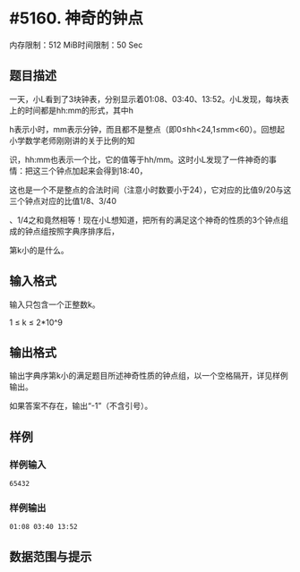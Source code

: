# #5160. 神奇的钟点

内存限制：512 MiB时间限制：50 Sec

## 题目描述

一天，小L看到了3块钟表，分别显示着01:08、03:40、13:52。小L发现，每块表上的时间都是hh:mm的形式，其中h

h表示小时，mm表示分钟，而且都不是整点（即0&le;hh<24,1&le;mm<60）。回想起小学数学老师刚刚讲的关于比例的知

识，hh:mm也表示一个比，它的值等于hh/mm。这时小L发现了一件神奇的事情：把这三个钟点加起来会得到18:40，

这也是一个不是整点的合法时间（注意小时数要小于24），它对应的比值9/20与这三个钟点对应的比值1/8、3/40

、1/4之和竟然相等！现在小L想知道，把所有的满足这个神奇的性质的3个钟点组成的钟点组按照字典序排序后，

第k小的是什么。

## 输入格式

输入只包含一个正整数k。

1 &le; k &le; 2*10^9

## 输出格式

输出字典序第k小的满足题目所述神奇性质的钟点组，以一个空格隔开，详见样例输出。

如果答案不存在，输出&ldquo;-1&rdquo;（不含引号）。

## 样例

### 样例输入

    
    65432
    

### 样例输出

    
    01:08 03:40 13:52
    

## 数据范围与提示
